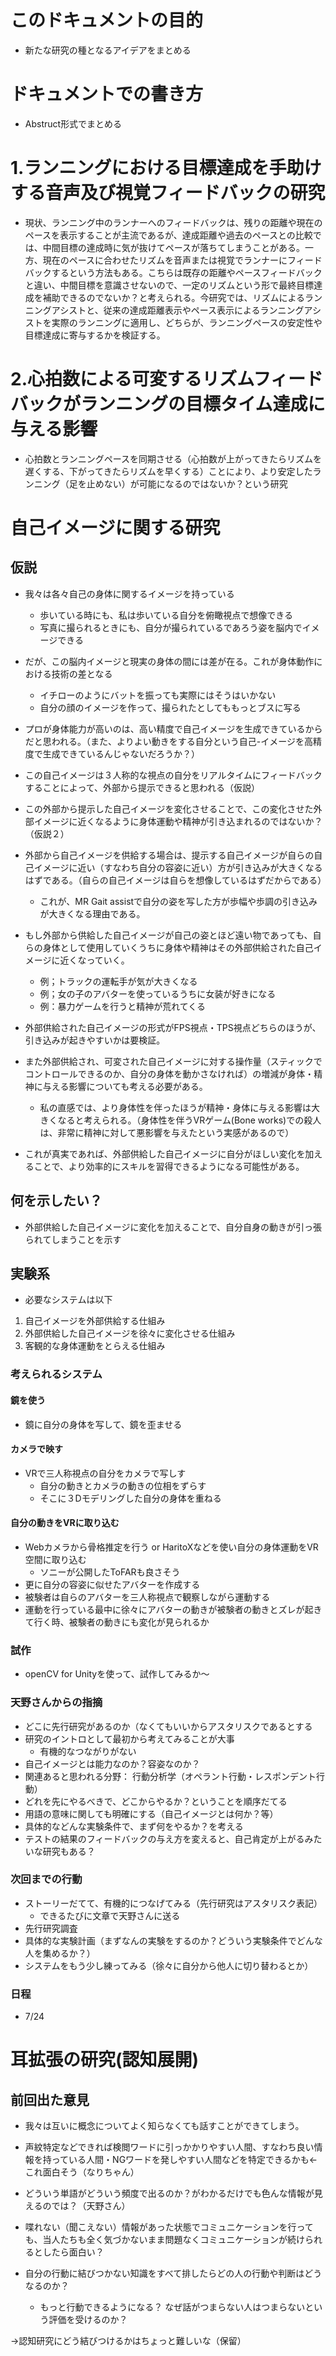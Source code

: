 # このドキュメントの目的
- 新たな研究の種となるアイデアをまとめる
# ドキュメントでの書き方
- Abstruct形式でまとめる
# 1.ランニングにおける目標達成を手助けする音声及び視覚フィードバックの研究
- 現状、ランニング中のランナーへのフィードバックは、残りの距離や現在のペースを表示することが主流であるが、達成距離や過去のペースとの比較では、中間目標の達成時に気が抜けてペースが落ちてしまうことがある。一方、現在のペースに合わせたリズムを音声または視覚でランナーにフィードバックするという方法もある。こちらは既存の距離やペースフィードバックと違い、中間目標を意識させないので、一定のリズムという形で最終目標達成を補助できるのでないか？と考えられる。今研究では、リズムによるランニングアシストと、従来の達成距離表示やペース表示によるランニングアシストを実際のランニングに適用し、どちらが、ランニングペースの安定性や目標達成に寄与するかを検証する。

# 2.心拍数による可変するリズムフィードバックがランニングの目標タイム達成に与える影響
- 心拍数とランニングペースを同期させる（心拍数が上がってきたらリズムを遅くする、下がってきたらリズムを早くする）ことにより、より安定したランニング（足を止めない）が可能になるのではないか？という研究

# 自己イメージに関する研究
## 仮説
- 我々は各々自己の身体に関するイメージを持っている
    - 歩いている時にも、私は歩いている自分を俯瞰視点で想像できる
    - 写真に撮られるときにも、自分が撮られているであろう姿を脳内でイメージできる
- だが、この脳内イメージと現実の身体の間には差が在る。これが身体動作における技術の差となる
    - イチローのようにバットを振っても実際にはそうはいかない
    - 自分の顔のイメージを作って、撮られたとしてももっとブスに写る

- プロが身体能力が高いのは、高い精度で自己イメージを生成できているからだと思われる。（また、よりよい動きをする自分という自己-イメージを高精度で生成できているんじゃないだろうか？）
- この自己イメージは３人称的な視点の自分をリアルタイムにフィードバックすることによって、外部から提示できると思われる（仮説）
- この外部から提示した自己イメージを変化させることで、この変化させた外部イメージに近くなるように身体運動や精神が引き込まれるのではないか？（仮説２）
- 外部から自己イメージを供給する場合は、提示する自己イメージが自らの自己イメージに近い（すなわち自分の容姿に近い）方が引き込みが大きくなるはずである。（自らの自己イメージは自らを想像しているはずだからである）
    - これが、MR Gait assistで自分の姿を写した方が歩幅や歩調の引き込みが大きくなる理由である。

- もし外部から供給した自己イメージが自己の姿とほど遠い物であっても、自らの身体として使用していくうちに身体や精神はその外部供給された自己イメージに近くなっていく。
    - 例；トラックの運転手が気が大きくなる
    - 例；女の子のアバターを使っているうちに女装が好きになる
    - 例：暴力ゲームを行うと精神が荒れてくる

- 外部供給された自己イメージの形式がFPS視点・TPS視点どちらのほうが、引き込みが起きやすいかは要検証。
- また外部供給され、可変された自己イメージに対する操作量（スティックでコントロールできるのか、自分の身体を動かさなければ）の増減が身体・精神に与える影響についても考える必要がある。
    - 私の直感では、より身体性を伴ったほうが精神・身体に与える影響は大きくなると考えられる。（身体性を伴うVRゲーム(Bone works)での殺人は、非常に精神に対して悪影響を与えたという実感があるので）
- これが真実であれば、外部供給した自己イメージに自分がほしい変化を加えることで、より効率的にスキルを習得できるようになる可能性がある。

## 何を示したい？
- 外部供給した自己イメージに変化を加えることで、自分自身の動きが引っ張られてしまうことを示す
## 実験系
- 必要なシステムは以下
1. 自己イメージを外部供給する仕組み
2. 外部供給した自己イメージを徐々に変化させる仕組み
3. 客観的な身体運動をとらえる仕組み

### 考えられるシステム
#### 鏡を使う
- 鏡に自分の身体を写して、鏡を歪ませる
#### カメラで映す
- VRで三人称視点の自分をカメラで写しす
    - 自分の動きとカメラの動きの位相をずらす
    - そこに３Dモデリングした自分の身体を重ねる
#### 自分の動きをVRに取り込む
- Webカメラから骨格推定を行う or HaritoXなどを使い自分の身体運動をVR空間に取り込む
    - ソニーが公開したToFARも良さそう
- 更に自分の容姿に似せたアバターを作成する
- 被験者は自らのアバターを三人称視点で観察しながら運動する
- 運動を行っている最中に徐々にアバターの動きが被験者の動きとズレが起きて行く時、被験者の動きにも変化が見られるか

### 試作
- openCV for Unityを使って、試作してみるか～

### 天野さんからの指摘
- どこに先行研究があるのか（なくてもいいからアスタリスクであるとする
- 研究のイントロとして最初から考えてみることが大事
    - 有機的なつながりがない
- 自己イメージとは能力なのか？容姿なのか？
- 関連あると思われる分野：
    行動分析学（オペラント行動・レスポンデント行動）
- どれを先にやるべきで、どこからやるか？ということを順序だてる
- 用語の意味に関しても明確にする（自己イメージとは何か？等）
- 具体的などんな実験条件で、まず何をやるか？を考える
- テストの結果のフィードバックの与え方を変えると、自己肯定が上がるみたいな研究もある？

### 次回までの行動
- ストーリーだてて、有機的につなげてみる（先行研究はアスタリスク表記）
    - できるたびに文章で天野さんに送る
- 先行研究調査
- 具体的な実験計画（まずなんの実験をするのか？どういう実験条件でどんな人を集めるか？）
- システムをもう少し練ってみる（徐々に自分から他人に切り替わるとか）

### 日程
- 7/24

# 耳拡張の研究(認知展開)
## 前回出た意見

- 我々は互いに概念についてよく知らなくても話すことができてしまう。

- 声紋特定などできれば検閲ワードに引っかかりやすい人間、すなわち良い情報を持っている人間・NGワードを発しやすい人間などを特定できるかも←これ面白そう（なりちゃん）

- どういう単語がどういう頻度で出るのか？がわかるだけでも色んな情報が見えるのでは？（天野さん）

- 喋れない（聞こえない）情報があった状態でコミュニケーションを行っても、当人たちも全く気づかないまま問題なくコミュニケーションが続けられるとしたら面白い？
- 自分の行動に結びつかない知識をすべて排したらどの人の行動や判断はどうなるのか？
    - もっと行動できるようになる？
なぜ話がつまらない人はつまらないという評価を受けるのか？

→認知研究にどう結びつけるかはちょっと難しいな（保留）